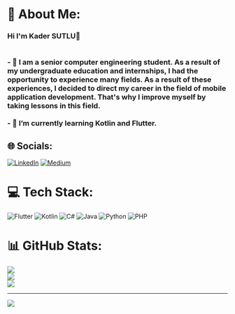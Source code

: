 # 💫 About Me:
### Hi I'm Kader SUTLU👋<br><br><br>- 🔭 I am a senior computer engineering student. As a result of my undergraduate education and internships, I had the opportunity to experience many fields. As a result of these experiences, I decided to direct my career in the field of mobile application development. That's why I improve myself by taking lessons in this field.<br><br>- 🌱 I’m currently learning Kotlin and Flutter. 


## 🌐 Socials:
[![LinkedIn](https://img.shields.io/badge/LinkedIn-%230077B5.svg?logo=linkedin&logoColor=white)](https://linkedin.com/in/https://www.linkedin.com/in/kadersutlu/) [![Medium](https://img.shields.io/badge/Medium-12100E?logo=medium&logoColor=white)](https://medium.com/@medium.com/@sutlukader) 

# 💻 Tech Stack:
![Flutter](https://img.shields.io/badge/Flutter-%2302569B.svg?style=for-the-badge&logo=Flutter&logoColor=white) ![Kotlin](https://img.shields.io/badge/kotlin-%230095D5.svg?style=for-the-badge&logo=kotlin&logoColor=white) ![C#](https://img.shields.io/badge/c%23-%23239120.svg?style=for-the-badge&logo=c-sharp&logoColor=white) ![Java](https://img.shields.io/badge/java-%23ED8B00.svg?style=for-the-badge&logo=java&logoColor=white) ![Python](https://img.shields.io/badge/python-3670A0?style=for-the-badge&logo=python&logoColor=ffdd54) ![PHP](https://img.shields.io/badge/php-%23777BB4.svg?style=for-the-badge&logo=php&logoColor=white)
# 📊 GitHub Stats:
![](https://github-readme-stats.vercel.app/api?username=kadersuutlu&theme=dark&hide_border=false&include_all_commits=false&count_private=false)<br/>
![](https://github-readme-streak-stats.herokuapp.com/?user=kadersuutlu&theme=dark&hide_border=false)<br/>
![](https://github-readme-stats.vercel.app/api/top-langs/?username=kadersuutlu&theme=dark&hide_border=false&include_all_commits=false&count_private=false&layout=compact)

---
[![](https://visitcount.itsvg.in/api?id=kadersuutlu&icon=0&color=0)](https://visitcount.itsvg.in)

<!-- Proudly created with GPRM ( https://gprm.itsvg.in ) -->
